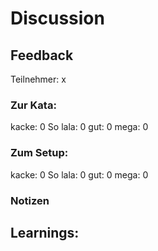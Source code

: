 # Discussion

## Feedback
Teilnehmer: x

### Zur Kata:
kacke: 0
So lala:  0
gut:      0
mega:     0

### Zum Setup:
kacke: 0
So lala:  0
gut:      0
mega:     0

### Notizen

## Learnings:
